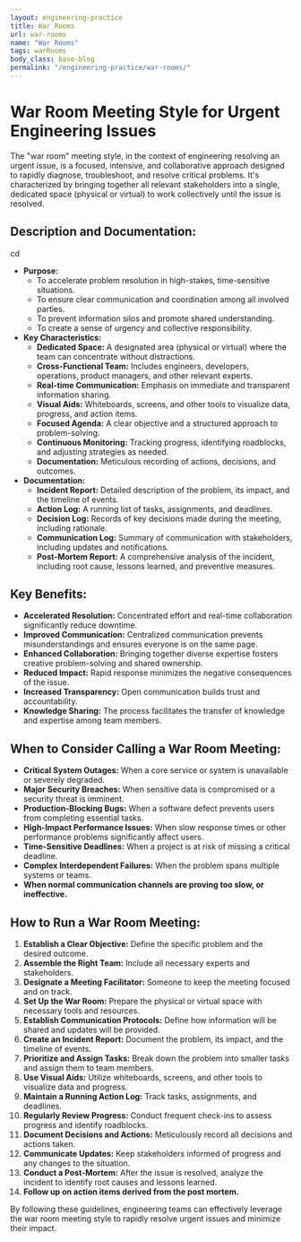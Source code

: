 ```yaml
---
layout: engineering-practice
title: War Rooms
url: war-rooms
name: "War Rooms"
tags: warRooms
body_class: base-blog
permalink: "/engineering-practice/war-rooms/"
---
```

# War Room Meeting Style for Urgent Engineering Issues

The "war room" meeting style, in the context of engineering resolving an urgent issue, is a focused, intensive, and collaborative approach designed to rapidly diagnose, troubleshoot, and resolve critical problems. It's characterized by bringing together all relevant stakeholders into a single, dedicated space (physical or virtual) to work collectively until the issue is resolved.

## Description and Documentation:
cd  
* **Purpose:**
    * To accelerate problem resolution in high-stakes, time-sensitive situations.
    * To ensure clear communication and coordination among all involved parties.
    * To prevent information silos and promote shared understanding.
    * To create a sense of urgency and collective responsibility.
* **Key Characteristics:**
    * **Dedicated Space:** A designated area (physical or virtual) where the team can concentrate without distractions.
    * **Cross-Functional Team:** Includes engineers, developers, operations, product managers, and other relevant experts.
    * **Real-time Communication:** Emphasis on immediate and transparent information sharing.
    * **Visual Aids:** Whiteboards, screens, and other tools to visualize data, progress, and action items.
    * **Focused Agenda:** A clear objective and a structured approach to problem-solving.
    * **Continuous Monitoring:** Tracking progress, identifying roadblocks, and adjusting strategies as needed.
    * **Documentation:** Meticulous recording of actions, decisions, and outcomes.
* **Documentation:**
    * **Incident Report:** Detailed description of the problem, its impact, and the timeline of events.
    * **Action Log:** A running list of tasks, assignments, and deadlines.
    * **Decision Log:** Records of key decisions made during the meeting, including rationale.
    * **Communication Log:** Summary of communication with stakeholders, including updates and notifications.
    * **Post-Mortem Report:** A comprehensive analysis of the incident, including root cause, lessons learned, and preventive measures.

## Key Benefits:

* **Accelerated Resolution:** Concentrated effort and real-time collaboration significantly reduce downtime.
* **Improved Communication:** Centralized communication prevents misunderstandings and ensures everyone is on the same page.
* **Enhanced Collaboration:** Bringing together diverse expertise fosters creative problem-solving and shared ownership.
* **Reduced Impact:** Rapid response minimizes the negative consequences of the issue.
* **Increased Transparency:** Open communication builds trust and accountability.
* **Knowledge Sharing:** The process facilitates the transfer of knowledge and expertise among team members.

## When to Consider Calling a War Room Meeting:

* **Critical System Outages:** When a core service or system is unavailable or severely degraded.
* **Major Security Breaches:** When sensitive data is compromised or a security threat is imminent.
* **Production-Blocking Bugs:** When a software defect prevents users from completing essential tasks.
* **High-Impact Performance Issues:** When slow response times or other performance problems significantly affect users.
* **Time-Sensitive Deadlines:** When a project is at risk of missing a critical deadline.
* **Complex Interdependent Failures:** When the problem spans multiple systems or teams.
* **When normal communication channels are proving too slow, or ineffective.**

## How to Run a War Room Meeting:

1.  **Establish a Clear Objective:** Define the specific problem and the desired outcome.
2.  **Assemble the Right Team:** Include all necessary experts and stakeholders.
3.  **Designate a Meeting Facilitator:** Someone to keep the meeting focused and on track.
4.  **Set Up the War Room:** Prepare the physical or virtual space with necessary tools and resources.
5.  **Establish Communication Protocols:** Define how information will be shared and updates will be provided.
6.  **Create an Incident Report:** Document the problem, its impact, and the timeline of events.
7.  **Prioritize and Assign Tasks:** Break down the problem into smaller tasks and assign them to team members.
8.  **Use Visual Aids:** Utilize whiteboards, screens, and other tools to visualize data and progress.
9.  **Maintain a Running Action Log:** Track tasks, assignments, and deadlines.
10. **Regularly Review Progress:** Conduct frequent check-ins to assess progress and identify roadblocks.
11. **Document Decisions and Actions:** Meticulously record all decisions and actions taken.
12. **Communicate Updates:** Keep stakeholders informed of progress and any changes to the situation.
13. **Conduct a Post-Mortem:** After the issue is resolved, analyze the incident to identify root causes and lessons learned.
14. **Follow up on action items derived from the post mortem.**

By following these guidelines, engineering teams can effectively leverage the war room meeting style to rapidly resolve urgent issues and minimize their impact.